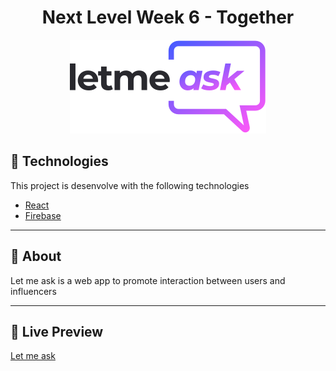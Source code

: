 <h1 align="center">Next Level Week 6 - Together</h1>

<p align="center">
<img src="./.github/logo.svg"/>
</p>

<h2>🚀 Technologies </h2>

This project is desenvolve with the following technologies

- [React](https://reactjs.org)
- [Firebase](https://firebase.google.com/)

<hr />

<h2>💬 About</h2>

<p> Let me ask is a web app to promote interaction between users and influencers </p>

<hr />

<h2>👀 Live Preview</h2>

<a href="https://letmeask-8b2c9.web.app/">Let me ask</a>



